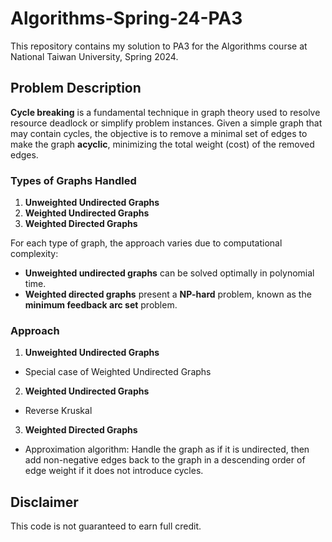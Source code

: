 # Algorithms-Spring-24-PA3
This repository contains my solution to PA3 for the Algorithms course at National Taiwan University, Spring 2024.

## Problem Description
**Cycle breaking** is a fundamental technique in graph theory used to resolve resource deadlock or simplify problem instances. Given a simple graph that may contain cycles, the objective is to remove a minimal set of edges to make the graph **acyclic**, minimizing the total weight (cost) of the removed edges.

### Types of Graphs Handled
1. **Unweighted Undirected Graphs**
2. **Weighted Undirected Graphs**
3. **Weighted Directed Graphs**

For each type of graph, the approach varies due to computational complexity:
- **Unweighted undirected graphs** can be solved optimally in polynomial time.
- **Weighted directed graphs** present a **NP-hard** problem, known as the **minimum feedback arc set** problem.

### Approach
1. **Unweighted Undirected Graphs**
- Special case of Weighted Undirected Graphs
2. **Weighted Undirected Graphs**
- Reverse Kruskal
3. **Weighted Directed Graphs**
- Approximation algorithm: Handle the graph as if it is undirected, then add non-negative edges back to the graph in a descending order of edge weight if it does not introduce cycles.

## Disclaimer
This code is not guaranteed to earn full credit.
